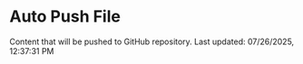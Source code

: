 # Auto Push File

Content that will be pushed to GitHub repository.
Last updated: 07/26/2025, 12:37:31 PM